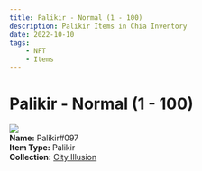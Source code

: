 ```yaml
---
title: Palikir - Normal (1 - 100)
description: Palikir Items in Chia Inventory
date: 2022-10-10
tags:
    - NFT
    - Items
---
```


# Palikir - Normal (1 - 100)
<div class="item_thumbnail">
<img loading="lazy" src="https://cwb5onpzr2jhe2u7vjlebaxbncofee4l6564j7hiupc2g7pyeorq.arweave.net/FYPXNfmOknJqn6pWQILhaJxSE4v3fcT86KPFo334I6M"><br/>
<div><strong>Name:</strong> Palikir#097</div>
<div><strong>Item Type:</strong> Palikir</div>
<div><strong>Collection:</strong> <a href="https://www.spacescan.io/xch/nft/collection/col1lend2dcn558km4wcwta4xnkfv3xpcmlp9kyt0m909emvfxechlyqdl5ndg">City Illusion</a></div>
</div>

